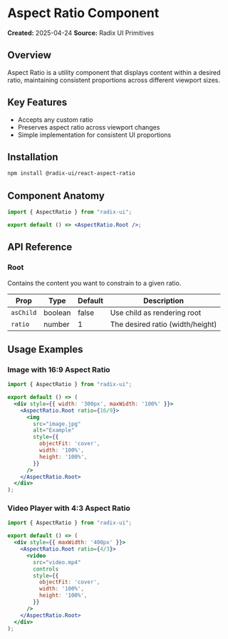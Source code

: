 # Aspect Ratio Component

**Created:** 2025-04-24
**Source:** Radix UI Primitives

## Overview

Aspect Ratio is a utility component that displays content within a desired ratio, maintaining consistent proportions across different viewport sizes.

## Key Features

- Accepts any custom ratio
- Preserves aspect ratio across viewport changes
- Simple implementation for consistent UI proportions

## Installation

```bash
npm install @radix-ui/react-aspect-ratio
```

## Component Anatomy

```jsx
import { AspectRatio } from "radix-ui";

export default () => <AspectRatio.Root />;
```

## API Reference

### Root

Contains the content you want to constrain to a given ratio.

| Prop | Type | Default | Description |
| ---- | ---- | ------- | ----------- |
| `asChild` | boolean | false | Use child as rendering root |
| `ratio` | number | 1 | The desired ratio (width/height) |

## Usage Examples

### Image with 16:9 Aspect Ratio

```jsx
import { AspectRatio } from "radix-ui";

export default () => (
  <div style={{ width: '300px', maxWidth: '100%' }}>
    <AspectRatio.Root ratio={16/9}>
      <img
        src="image.jpg"
        alt="Example"
        style={{
          objectFit: 'cover',
          width: '100%',
          height: '100%',
        }}
      />
    </AspectRatio.Root>
  </div>
);
```

### Video Player with 4:3 Aspect Ratio

```jsx
import { AspectRatio } from "radix-ui";

export default () => (
  <div style={{ maxWidth: '400px' }}>
    <AspectRatio.Root ratio={4/3}>
      <video
        src="video.mp4"
        controls
        style={{
          objectFit: 'cover',
          width: '100%',
          height: '100%',
        }}
      />
    </AspectRatio.Root>
  </div>
);
```